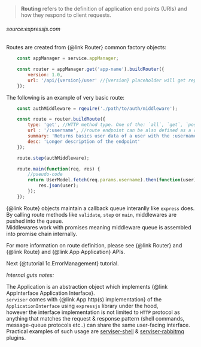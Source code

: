 
> **Routing** refers to the definition of application end points (URIs) and how they respond to client requests.
###### *source:expressjs.com*

Routes are created from {@link Router} common factory objects:  

```javascript
    const appManager = service.appManager;

    const router = appManager.get('app-name').buildRouter({
        version: 1.0,
        url: '/api/{version}/user' //{version} placeholder will get replaced by the actual router version
    });
```

The following is an example of very basic route:  

```javascript
    const authMiddleware = rqeuire('./path/to/auth/middleware');

    const route = router.buildRoute({
        type: 'get', //HTTP method type. One of the: `all`, `get`, `post`, `put`, `head`, `connect`, `options`, `delete`
        url : '/:username', //route endpoint can be also defined as a regular expression
        summary: 'Returns basics user data of a user with the :username',
        desc: 'Longer description of the endpoint'
    });

    route.step(authMiddleware);

    route.main(function(req, res) {
        //pseudo-code
        return UserModel.fetch(req.params.username).then(function(user) {
            res.json(user);
        });
    });
```

{@link Route} objects maintain a callback queue interanlly like `express` does.  
By calling route methods like `validate`, `step`  or `main`, middlewares are pushed into the queue.  
Middlewares work with promises meaning middleware queue is assembled into promise chain internally.


For more information on route definition, please see {@link Router} and {@link Route} and {@link App Application} APIs.  

Next {@tutorial 1c.ErrorManagement} tutorial.  

*Internal guts notes:*  

The Application is an abstraction object which implements {@link AppInterface Application Interface}.  
`serviser` comes with {@link App http(s) implementation} of the `ApplicationInterface` using `expressjs` library under the hood,  
however the interface implementation is not limited to `HTTP` protocol as anything that matches the request & response pattern (shell commands, message-queue protocols etc..) can share the same user-facing interface. 
Practical examples of such usage are [serviser-shell](https://github.com/lucid-services/serviser-shell) & [serviser-rabbitmq](https://github.com/lucid-services/serviser-rabbitmq) plugins.
